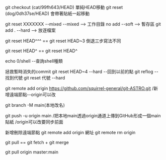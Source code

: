 git checkout (cat/99fh643/HEAD) 單純HEAD移動
git reset (dog/0dh37se/HEAD) 會帶著貼紙一起移動

git reset XXXXXXX --mixed 
--mixed --> 工作目錄 no add
--soft --> 暫存區 git add .
--hard --> 放逐檔案

git reset HEAD^^^ == git reset HEAD~3
倒退三步寫法不同

git reset HEAD^  ==  git reset HEAD\^

echo $0/$shell  --查詢shell種類

拯救暫時消失的commit
git reset HEAD~4 --hard  --回到以前的點
git reflog  --找到代號
git reset 代號 --hard

git remote add origin https://github.com/squirrel-general/git-ASTRO.git
/新增遠端節點--origin可以改

git branch -M main(本地改名)

git push -u origin main
/把本地main透過origin通道上傳到GitHub形成一個main貼紙
/origin可以改要同步前面

新增刪除遠端節點
git remote add origin 網址
git remote rm origin

git pull  == git fetch + git merge

git pull origin master:main